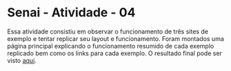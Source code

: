 # Senai - Atividade - 04

Essa atividade consistiu em observar o funcionamento de três sites de exemplo e tentar replicar seu layout e funcionamento.
Foram montados uma página principal explicando o funcionamento resumido de cada exemplo replicado bem como os links para cada exemplo.
O resultado final pode ser visto [aqui](https://andreibuslik.github.io/Senai---Atividade---04/).
